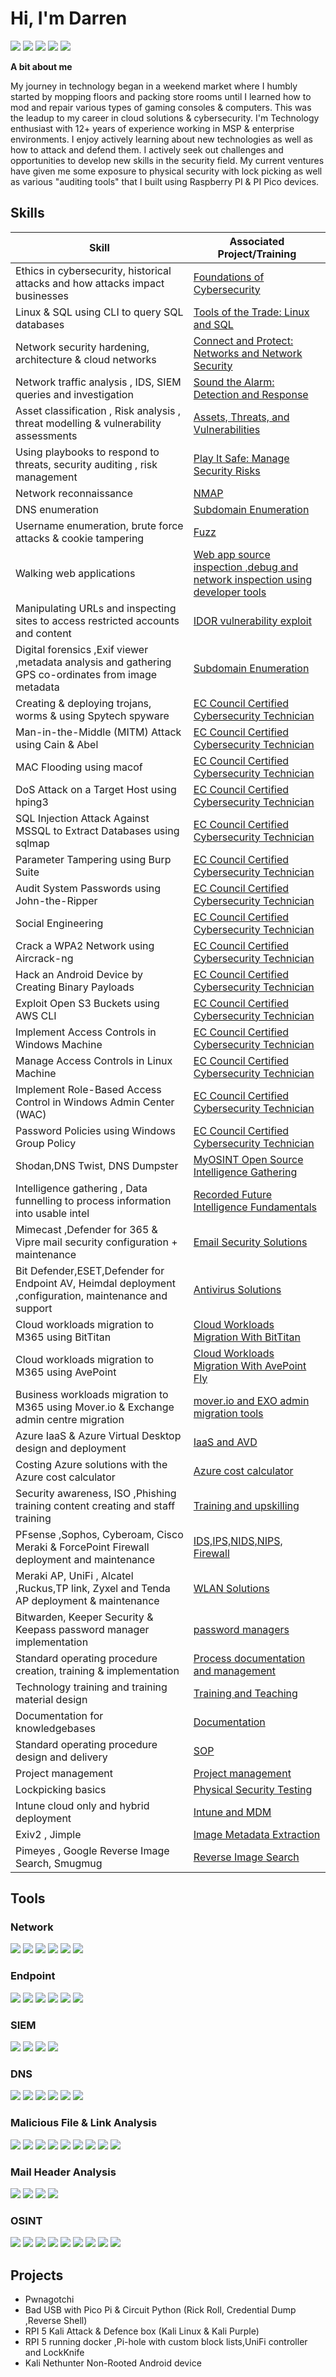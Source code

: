 
# Hi, I'm Darren


<a href="https://www.linkedin.com/in/darren-fanourakis-515a17a6/"><img src="https://img.shields.io/badge/-LinkedIn-0072b1?&style=for-the-badge&logo=linkedin&logoColor=white" /></a> <a href="https://learn.microsoft.com/en-us/users/darrenfanourakis-8844/"><img src="https://img.shields.io/badge/-Microsoft_Learn-0078D4?style=for-the-badge&logo=microsoft&logoColor=green,red,blue,yellow" /></a> <a href="https://learn.microsoft.com/en-us/users/darrenfanourakis-8844/transcript/734k6cgonmqmzj3"><img src="https://img.shields.io/badge/-Microsoft-0078D4?style=for-the-badge&logo=microsoft&logoColor=white" /></a> <a href="https://tryhackme.com/p/darren.fanouraki"><img src="https://img.shields.io/badge/-TryHackMe-1a1a1a?style=for-the-badge&logo=tryhackme" /></a> <a href="https://www.udemy.com/user/darren-fanourakis-2"><img src="https://img.shields.io/badge/-Udemy-EC5252?style=for-the-badge&logo=udemy&logoColor=white" /></a>

**A bit about me**

My journey in technology began in a weekend market where I humbly started by mopping floors and packing store rooms until I learned how to mod and repair various types of gaming consoles & computers.
This was the leadup to my career in cloud solutions & cybersecurity.
I'm Technology enthusiast with 12+ years of experience working in MSP & enterprise environments.
I enjoy actively learning about new technologies as well as how to attack and defend them.
I actively seek out challenges and opportunities to develop new skills in the security field.
My current ventures have given me some exposure to physical security with lock picking as well as various "auditing tools" that I built using Raspberry PI & PI Pico devices.

## Skills


| Skill                                                                                                  | Associated Project/Training                                                                                                                     |
| ------------------------------------------------------------------------------------------------------ | ----------------------------------------------------------------------------------------------------------------------------------------------- |
| Ethics in cybersecurity, historical attacks and how attacks impact businesses                          | <a href="https://www.coursera.org/account/accomplishments/verify/REALPX66QJJN">Foundations of Cybersecurity</a>                                 |
| Linux & SQL using CLI to query SQL databases                                                           | <a href="https://www.coursera.org/account/accomplishments/verify/4FPQ7EXXRJTB">Tools of the Trade: Linux and SQL</a>                            |
| Network security hardening, architecture & cloud networks                                              | <a href="https://www.coursera.org/account/accomplishments/verify/ELFD2HU2FKWD">Connect and Protect: Networks and Network Security</a>           |
| Network traffic analysis , IDS, SIEM queries and investigation                                         | <a href="https://www.coursera.org/account/accomplishments/verify/YDRYQCNLLFN3">Sound the Alarm: Detection and Response</a>                      |
| Asset classification , Risk analysis , threat modelling & vulnerability assessments                    | <a href="https://www.coursera.org/account/accomplishments/verify/QVTL4ADDZ8T5">Assets, Threats, and Vulnerabilities</a>                         |
| Using playbooks to respond to threats, security auditing , risk management                             | <a href="https://www.coursera.org/account/accomplishments/verify/PSL5GE97PUMW">Play It Safe: Manage Security Risks</a>                          |
| Network reconnaissance                                                                                 | <a href="https://tryhackme.com/r/room/furthernmap">NMAP</a>                                                                                     |
| DNS enumeration                                                                                        | <a href="https://tryhackme.com/r/room/subdomainenumeration">Subdomain Enumeration</a>                                                           |
| Username enumeration, brute force attacks & cookie tampering                                           | <a href="https://tryhackme.com/r/room/authenticationbypass">Fuzz </a>                                                                           |
| Walking web applications                                                                               | <a href="https://tryhackme.com/r/room/walkinganapplication">Web app source inspection ,debug and network inspection using developer tools  </a> |
| Manipulating URLs and inspecting sites to access restricted accounts and content                       | <a href="https://tryhackme.com/r/room/idor">IDOR vulnerability exploit</a>                                                                      |
| Digital forensics ,Exif viewer ,metadata analysis and gathering GPS co-ordinates from image metadata   | <a href="https://tryhackme.com/r/room/subdomainenumeration">Subdomain Enumeration</a>                                                           |
| Creating & deploying trojans, worms & using Spytech spyware                                            | <a href="https://codered.eccouncil.org/">EC Council Certified Cybersecurity Technician</a>                                                      |
| Man-in-the-Middle (MITM) Attack using Cain & Abel                                                      | <a href="https://codered.eccouncil.org/">EC Council Certified Cybersecurity Technician</a>                                                      |
| MAC Flooding using macof                                                                               | <a href="https://codered.eccouncil.org/">EC Council Certified Cybersecurity Technician</a>                                                      |
| DoS Attack on a Target Host using hping3                                                               | <a href="https://codered.eccouncil.org/">EC Council Certified Cybersecurity Technician</a>                                                      |
| SQL Injection Attack Against MSSQL to Extract Databases using sqlmap                                   | <a href="https://codered.eccouncil.org/">EC Council Certified Cybersecurity Technician</a>                                                      |
| Parameter Tampering using Burp Suite                                                                   | <a href="https://codered.eccouncil.org/">EC Council Certified Cybersecurity Technician</a>                                                      |
| Audit System Passwords using John-the-Ripper                                                           | <a href="https://codered.eccouncil.org/">EC Council Certified Cybersecurity Technician</a>                                                      |
| Social Engineering                                                                                     | <a href="https://codered.eccouncil.org/">EC Council Certified Cybersecurity Technician</a>                                                      |
| Crack a WPA2 Network using Aircrack-ng                                                                 | <a href="https://codered.eccouncil.org/">EC Council Certified Cybersecurity Technician</a>                                                      |
| Hack an Android Device by Creating Binary Payloads                                                     | <a href="https://codered.eccouncil.org/">EC Council Certified Cybersecurity Technician</a>                                                      |
| Exploit Open S3 Buckets using AWS CLI                                                                  | <a href="https://codered.eccouncil.org/">EC Council Certified Cybersecurity Technician</a>                                                      |
| Implement Access Controls in Windows Machine                                                           | <a href="https://codered.eccouncil.org/">EC Council Certified Cybersecurity Technician</a>                                                      |
| Manage Access Controls in Linux Machine                                                                | <a href="https://codered.eccouncil.org/">EC Council Certified Cybersecurity Technician</a>                                                      |
| Implement Role-Based Access Control in Windows Admin Center (WAC)                                      | <a href="https://codered.eccouncil.org/">EC Council Certified Cybersecurity Technician</a>                                                      |
| Password Policies using Windows Group Policy                                                           | <a href="https://codered.eccouncil.org/">EC Council Certified Cybersecurity Technician</a>                                                      |
| Shodan,DNS Twist, DNS Dumpster                                                                         | <a href="https://www.myosint.training/certificates/srj5ez9c1n">MyOSINT Open Source Intelligence Gathering</a>                                   |
| Intelligence gathering , Data funnelling to process information into usable intel                      | <a href="https://verify.skilljar.com/c/ptigo8ummcee">Recorded Future Intelligence Fundamentals</a>                                              |
| Mimecast ,Defender for 365 & Vipre mail security configuration + maintenance                           | <a href="">Email Security Solutions</a>                                                                                                         |
| Bit Defender,ESET,Defender for Endpoint AV, Heimdal deployment ,configuration, maintenance and support | <a href="">Antivirus Solutions</a>                                                                                                              |
| Cloud workloads migration to M365 using BitTitan                                                       | <a href="">Cloud Workloads Migration With BitTitan</a>                                                                                          |
| Cloud workloads migration to M365 using AvePoint                                                       | <a href="">Cloud Workloads Migration With AvePoint Fly</a>                                                                                      |
| Business workloads migration to M365 using Mover.io & Exchange admin centre migration                  | <a href="">mover.io and EXO admin migration tools </a>                                                                                          |
| Azure IaaS & Azure Virtual Desktop design and deployment                 | <a href="">IaaS and AVD</a>  |
| Costing Azure solutions with the Azure cost calculator                 | <a href="">Azure cost calculator</a>  |
| Security awareness, ISO ,Phishing training content creating and staff training                         | <a href="">Training and upskilling</a>                                                                                                          |
| PFsense ,Sophos, Cyberoam, Cisco Meraki & ForcePoint Firewall deployment and maintenance               | <a href="">IDS,IPS,NIDS,NIPS, Firewall</a>                                                                                                      |
| Meraki AP, UniFi , Alcatel ,Ruckus,TP link, Zyxel and Tenda AP deployment & maintenance                | <a href="">WLAN Solutions</a>                                                                                                                   |
| Bitwarden, Keeper Security & Keepass password manager implementation                                   | <a href="">password managers</a>                                                                                                                |
| Standard operating procedure creation, training & implementation                                       | <a href="">Process documentation and management</a>                                                                                             |
| Technology training and training material design                | <a href="">Training and Teaching </a>                                                                                                                   |
| Documentation for knowledgebases              | <a href="">Documentation</a>  |
| Standard operating procedure design and delivery               | <a href="">SOP</a>  |
| Project management                 | <a href="">Project management</a>  |
| Lockpicking basics                | <a href="">Physical Security Testing</a>  |
| Intune cloud only and hybrid deployment                | <a href="">Intune and MDM</a>  |
| Exiv2 , Jimple                 | <a href="">Image Metadata Extraction</a>  |
| Pimeyes , Google Reverse Image Search, Smugmug                 | <a href="">Reverse Image Search</a>  |



## Tools


### Network
<div>
    <img src="https://img.shields.io/badge/-Wireshark-1679A7?&style=for-the-badge&logo=Wireshark&logoColor=white" />
    <img src="https://img.shields.io/badge/-Suricata-EF3B2D?&style=for-the-badge&logo=Suricata&logoColor=white" />
    <img src="https://img.shields.io/badge/-Google%20Chronicle-4285F4?style=for-the-badge&logo=google&logoColor=white" />
    <img src="https://img.shields.io/badge/-Snort-336791?style=for-the-badge&logo=snort&logoColor=white" />
    <img src="https://img.shields.io/badge/-Nmap-2C2D72?style=for-the-badge&logo=nmap&logoColor=white" />
    <img src="https://img.shields.io/badge/-Aircrack--ng-315BA1?style=for-the-badge&logo=aircrack-ng&logoColor=white" />
</div>

### Endpoint
<div>
    <img src="https://img.shields.io/badge/-Microsoft_Defender_for_Endpoint-00A4EF?&style=for-the-badge&logo=Microsoft&logoColor=white" />
    <img src="https://img.shields.io/badge/-Sophos-343A41?style=for-the-badge&logo=sophos&logoColor=white" />
    <img src="https://img.shields.io/badge/-Heimdal%20Security-005C83?style=for-the-badge&logo=heimdal-security&logoColor=white" />
    <img src="https://img.shields.io/badge/-Bitdefender-ED1C24?style=for-the-badge&logo=bitdefender&logoColor=white" />
    <img src="https://img.shields.io/badge/-ESET-3C589E?style=for-the-badge&logo=eset&logoColor=white" />
    <img src="https://img.shields.io/badge/-Malwarebytes-000000?style=for-the-badge&logo=malwarebytes&logoColor=white" />
</div>

### SIEM
<div>
    <img src="https://img.shields.io/badge/-Microsoft_Sentinel-0078D4?&style=for-the-badge&logo=Microsoft&logoColor=white" />
    <img src="https://img.shields.io/badge/-Splunk-000000?&style=for-the-badge&logo=Splunk&logoColor=white" />
    <img src="https://img.shields.io/badge/-Google%20Chronicle-4285F4?style=for-the-badge&logo=google&logoColor=white" />
    <img src="https://img.shields.io/badge/-Wazuh-02569B?style=for-the-badge&logo=wazuh&logoColor=white" />
</div>

### DNS 
<div>
    <img src="https://img.shields.io/badge/-dnstwist-007EC6?style=for-the-badge" />
    <img src="https://img.shields.io/badge/-Shodan-FF6C2C?style=for-the-badge&logo=shodan&logoColor=white" />
    <img src="https://img.shields.io/badge/-DNS%20Dumpster-007EC6?style=for-the-badge" />
    <img src="https://img.shields.io/badge/-BrightCloud-007EC6?style=for-the-badge" />
    <img src="https://img.shields.io/badge/-AbuseIPDB-007EC6?style=for-the-badge" />
    <img src="https://img.shields.io/badge/-HackerTarget-007EC6?style=for-the-badge" />
</div>

### Malicious File & Link Analysis
<div>
    <img src="https://img.shields.io/badge/-VirusTotal-394EFF?style=for-the-badge&logo=virustotal&logoColor=white" />
    <img src="https://img.shields.io/badge/-Sophos%20Intelix-343A41?style=for-the-badge" />
    <img src="https://img.shields.io/badge/-MalwareBazaar-007EC6?style=for-the-badge" />
    <img src="https://img.shields.io/badge/-YARA-2C2D72?style=for-the-badge&logo=yara&logoColor=white" />
    <img src="https://img.shields.io/badge/-Jotti's%20Malware%20Scan-007EC6?style=for-the-badge" />
    <img src="https://img.shields.io/badge/-URLScan.io-007EC6?style=for-the-badge" />
    <img src="https://img.shields.io/badge/-URLhaus-007EC6?style=for-the-badge" />
    <img src="https://img.shields.io/badge/-Cloudflare-F38020?style=for-the-badge&logo=cloudflare&logoColor=white" />
    <img src="https://img.shields.io/badge/-Trend%20Micro-FF6600?style=for-the-badge&logo=trend-micro&logoColor=white" />
</div>

### Mail Header Analysis
<div>
    <img src="https://img.shields.io/badge/-MX%20Toolbox-007EC6?style=for-the-badge" />
    <img src="https://img.shields.io/badge/-Microsoft%20Message%20Header%20Analyzer-007EC6?style=for-the-badge" />
    <img src="https://img.shields.io/badge/-Google-4285F4?style=for-the-badge&logo=google&logoColor=white" />
    <img src="https://img.shields.io/badge/-DNS%20Checker-007EC6?style=for-the-badge" />
    
</div>

### OSINT
<div>
    <img src="https://img.shields.io/badge/-OSINT%20Framework-007EC6?style=for-the-badge" />
    <img src="https://img.shields.io/badge/-Cleanup.Pictures-007EC6?style=for-the-badge" />
    <img src="https://img.shields.io/badge/-Yandex-FF0000?style=for-the-badge" />
    <img src="https://img.shields.io/badge/-Pimeyes-800080?style=for-the-badge" />
    <img src="https://img.shields.io/badge/-Jimple-007EC6?style=for-the-badge" />
    <img src="https://img.shields.io/badge/-exiv2-007EC6?style=for-the-badge" />
    <img src="https://img.shields.io/badge/-Google%20Reverse%20Image%20Search-4CAF50?style=for-the-badge" />
    <img src="https://img.shields.io/badge/-SmugMug-FF0000?style=for-the-badge" />
    <img src="https://img.shields.io/badge/-Creepy-4CAF50?style=for-the-badge" />
    
</div>



## Projects
- Pwnagotchi
- Bad USB with Pico Pi & Circuit Python (Rick Roll, Credential Dump ,Reverse Shell)
- RPI 5 Kali Attack & Defence box (Kali Linux & Kali Purple)
- RPI 5 running docker ,Pi-hole with custom block lists,UniFi controller and LockKnife
- Kali Nethunter Non-Rooted Android device
